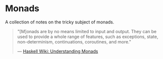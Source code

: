 # Monads

A collection of notes on the tricky subject of monads.

> "[M]onads are by no means limited to input and output. 
>  They can be used to provide a whole range of features, such as exceptions, 
>  state, non-determinism, continuations, coroutines, and more."
>
> — [Haskell Wiki: Understanding Monads](https://en.wikibooks.org/wiki/Haskell/Understanding_monads)
